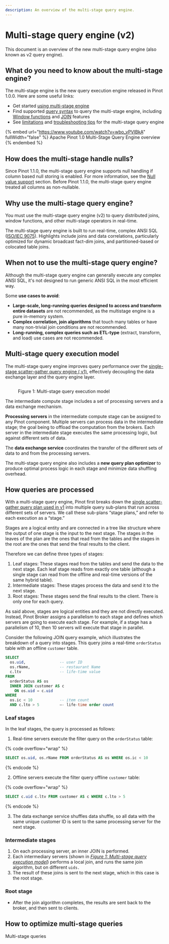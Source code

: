 ```yaml
---
description: An overview of the multi-stage query engine.
---
```


# Multi-stage query engine (v2)

This document is an overview of the new multi-stage query engine (also known as v2 query engine).

## What do you need to know about the multi-stage engine?

The multi-stage engine is the new query execution engine released in Pinot 1.0.0. Here are some useful links:

* Get started [using multi-stage engine](../developers/advanced/v2-multi-stage-query-engine.md)
* Find supported [query syntax](../users/user-guide-query/query-syntax/) to query the multi-stage engine, including [Window functions](../users/user-guide-query/query-syntax/windows-functions.md) and [JOIN](../users/user-guide-query/query-syntax/joins.md) features
* See [limitations](../developers/advanced/troubleshoot-multi-stage-query-engine.md#limitations-of-the-multi-stage-query-engine) and [troubleshooting tips](../developers/advanced/troubleshoot-multi-stage-query-engine.md#troubleshoot-errors) for the multi-stage query engine&#x20;

{% embed url="https://www.youtube.com/watch?v=wbo_vPVIBkA" fullWidth="false" %}
Apache Pinot 1.0 Multi-Stage Query Engine overview
{% endembed %}

## How does the multi-stage handle nulls?
Since Pinot 1.1.0, the multi-stage query engine supports null handling if column based null storing is enabled.
For more information, see the [Null value support](../developers/advanced/null-value-support.md) section.
Before Pinot 1.1.0, the multi-stage query engine treated all columns as non-nullable.

## Why use the multi-stage query engine?

You must use the multi-stage query engine (v2) to query distributed joins, window functions, and other multi-stage operators in real-time.

The multi-stage query engine is built to run real-time, complex ANSI SQL ([ISO/IEC 9075](https://en.wikipedia.org/wiki/ISO/IEC\_9075)). Highlights include joins and data correlations, particularly optimized for dynamic broadcast fact-dim joins, and partitioned-based or colocated table joins.

## When not to use the multi-stage query engine?

Although the multi-stage query engine can generally execute any complex ANSI SQL, it's not designed to run generic ANSI SQL in the most efficient way.&#x20;

Some **use cases to avoid**:

* **Large-scale, long-running queries designed to access and transform entire datasets** are not recommended, as the multistage engine is a pure in-memory system.
* **Complex correlation, join algorithms** that touch many tables or have many non-trivial join conditions are not recommended.
* **Long-running, complex queries such as ETL-type** (extract, transform, and load) use cases are not recommended.

## Multi-stage query execution model

The multi-stage query engine improves query performance over the [single-stage scatter-gather query engine ( v1)](https://docs.pinot.apache.org/reference/single-stage-engine), effectively decoupling the data exchange layer and the query engine layer.

<figure><img src="../.gitbook/assets/Multi-Stage-Query-Engine-2 (2).png" alt=""><figcaption><p>Figure 1: Multi-stage query execution model</p></figcaption></figure>

The intermediate compute stage includes a set of processing servers and a data exchange mechanism.&#x20;

**Processing servers** in the intermediate compute stage can be assigned to any Pinot component. Multiple servers can process data in the intermediate stage; the goal being to offload the computation from the brokers. Each server in the intermediate stage executes the same processing logic, but against different sets of data.&#x20;

The **data exchange service** coordinates the transfer of the different sets of data to and from the processing servers.

The multi-stage query engine also includes a **new query plan optimizer** to produce optimal process logic in each stage and minimize data shuffling overhead.

## How queries are processed

With a multi-stage query engine, Pinot first breaks down the [single scatter-gather query plan used in v1](https://docs.pinot.apache.org/reference/single-stage-engine) into multiple query sub-plans that run across different sets of servers. 
We call these sub-plans “stage plans,” and refer to each execution as a “stage.”

Stages are a logical entity and are connected in a tree like structure where the output of one stage is the input to the
next stage. 
The stages in the leaves of the plan are the ones that read from the tables and the stages in the root are the ones that
send the final results to the client.

Therefore we can define three types of stages:
1. Leaf stages: These stages read from the tables and send the data to the next stage. Each leaf stage reads from
   exactly one table (although a single stage can read from the offline and real-time versions of the same hybrid 
   table).
2. Intermediate stages: These stages process the data and send it to the next stage.
3. Root stages: These stages send the final results to the client. There is only one for each query.

As said above, stages are logical entities and they are not directly executed.
Instead, Pinot Broker assigns a parallelism to each stage and defines which servers are going to execute each stage.
For example, if a stage has a parallelism of 10, then 10 servers will execute that stage in parallel.

Consider the following JOIN query example, which illustrates the breakdown of a query into stages. 
This query joins a real-time `orderStatus` table with an offline `customer` table.

```sql
SELECT 
  os.uid,               -- user ID
  os.rName,             -- restaurant Name
  c.ltv                 -- life-time value
FROM
  orderStatus AS os 
  INNER JOIN customer AS c
    ON os.uid = c.uid
WHERE
  os.ic < 10            -- item count
  AND c.lto > 5         –- life-time order count
```

### Leaf stages

In the leaf stages, the query is processed as follows:

1. Real-time servers execute the filter query on the `orderStatus` table:

{% code overflow="wrap" %}
```sql
SELECT os.uid, os.rName FROM orderStatus AS os WHERE os.ic < 10
```
{% endcode %}

2. Offline servers execute the filter query offline `customer` table:

{% code overflow="wrap" %}
```sql
SELECT c.uid c.ltv FROM customer AS c WHERE c.lto > 5
```
{% endcode %}

3. The data exchange service shuffles data shuffle, so all data with the same unique customer ID is sent to the same processing server for the next stage.

### Intermediate stages

1. On each processing server, an inner JOIN is performed.
2. Each intermediary servers (shown in [_Figure 1: Multi-stage query execution model_](multi-stage-engine.md#multi-stage-query-execution-model)) performs a local join, and
   runs the same join algorithm, but on different `uids.`
3. The result of these joins is sent to the next stage, which in this case is the root stage.

### Root stage

* After the join algorithm completes, the results are sent back to the broker, and then sent to clients.

## How to optimize multi-stage queries

Multi-stage queries 
